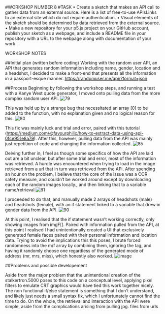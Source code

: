 #WORKSHOP NUMBER 8
#TASK
•	Create a sketch that makes an API call to gather data from an external source. Here is a list of free-to-use APIsLinks to an external site.which do not require authentication.
•	Visual elements of the sketch should be determined by data retrieved from the external source.
•	Make a new repository for your p5.js project on your GitHub account, publish your sketch as a webpage, and include a README file in your repository with a URL to the webpage along with documentation of your work.

WORKSHOP NOTES

##Initial plan (written before coding)
Working with the random user API, an API that generates random information including name, gender, location and a headshot, I decided to make a front-end that presents all the information in a passport-esque manner.
https://randomuser.me/api/?format=json

##Process
Beginning by following the workshop steps, and running a test with a Kanye West quote generator, I moved onto pulling data from the more complex random user API.
  ![79](https://github.com/user-attachments/assets/9443ca89-fa83-4dd9-861e-8ba943c9085c)

 This was held up by a strange bug that necessitated an array [0] to be added to the function, with no explanation given and no logical reason for this. 
 ![80](https://github.com/user-attachments/assets/c5d5ce6f-0743-4322-9742-007836eebbcf)


This fix was mainly luck and trial and error, paired with this tutorial (https://medium.com/@favourphilic/how-to-extract-data-using-api-0fce951e8a79). After this, however, pulling data from the API was mainly just repetition of code and changing the information collected.
 ![85](https://github.com/user-attachments/assets/cd636c49-46b4-4aa8-a4c6-485a6c2fc8e2)


Delving further in, I feel as though some specifics of how the API are laid out are a bit unclear, but after some trial and error, most of the information was retrieved. A hurdle was encountered when trying to load in the image retrieved from a url that in turn was retrieved from the API. After spending an hour on the problem, I believe that the core of the issue was a COR safety measure, and couldn’t be worked around except by downloading each of the random images locally., and then linking that to a variable name/retrieval 
 ![81](https://github.com/user-attachments/assets/3144b7ee-d9c9-4587-b1bc-726296938a63)

I proceeded to do that, and manually made 2 arrays of headshots (male) and headshots (female), with an if statement linked to a variable that drew in gender data from the API. 
 ![90](https://github.com/user-attachments/assets/7707c0a0-15d7-4ccd-8859-0a023ecb0352)

At this point, I realised that the if statement wasn’t working correctly, only showing images from imgF[]. Paired with information pulled from the API, at this point I realised I had unintentionally created a UI that exclusively generated female faces paired with their personal information and location data. Trying to avoid the implications this this poses, I brute forced randomness into the m/f array by combining them, ignoring the tag, and having it randomly choose one regardless of the generated mode of address (mr, mrs, miss), which honestly also worked. 
 ![image](https://github.com/user-attachments/assets/ee75e3f4-b2ca-437f-83a7-f410890c16cc)

##Problems and possible developement 

Aside from the major problem that the unintentional creation of the stalkertron.5000 poses to this code on a conceptual level, applying pixel filters to emulate CRT graphics would have tied this work together nicely. The non functional if/else statement is something that I don't understand, and likely just needs a small syntax fix, which I unfortunately cannot find the time to do.
On the whole, the retrieval and interaction with the API were simple, aside from the complications arising from pulling jpg. files from urls
